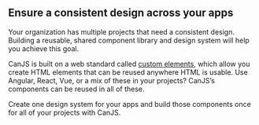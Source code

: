 ## Ensure a consistent design across your apps

Your organization has multiple projects that need a consistent design. Building a reusable, shared component library and design system will help you achieve this goal.

CanJS is built on a web standard called [custom elements](https://developer.mozilla.org/en-US/docs/Web/Web_Components/Using_custom_elements), which allow you create HTML elements that can be reused anywhere HTML is usable. Use Angular, React, Vue, or a mix of these in your projects? CanJS’s components can be reused in all of these.

Create one design system for your apps and build those components once for all of your projects with CanJS.